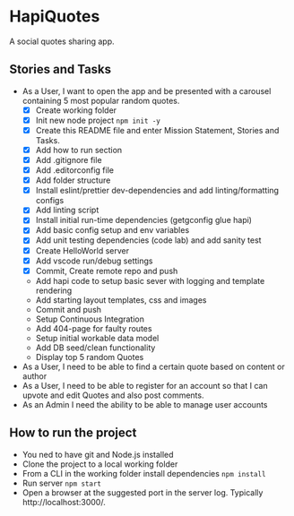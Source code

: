 # HapiQuotes

A social quotes sharing app.

## Stories and Tasks

* As a User, I want to open the app and be presented with a carousel containing 5 most popular random quotes.
  * [x] Create working folder
  * [x] Init new node project `npm init -y`
  * [x] Create this README file and enter Mission Statement, Stories and Tasks.
  * [x] Add how to run section
  * [x] Add .gitignore file
  * [x] Add .editorconfig file
  * [x] Add folder structure
  * [x] Install eslint/prettier dev-dependencies and add linting/formatting configs
  * [x] Add linting script
  * [x] Install initial run-time dependencies (getgconfig glue hapi)
  * [x] Add basic config setup and env variables
  * [x] Add unit testing dependencies (code lab) and add sanity test
  * [x] Create HelloWorld server
  * [x] Add vscode run/debug settings
  * [x] Commit, Create remote repo and push
  * Add hapi code to setup basic sever with logging and template rendering
  * Add starting layout templates, css and images
  * Commit and push
  * Setup Continuous Integration
  * Add 404-page for faulty routes
  * Setup initial workable data model
  * Add DB seed/clean functionality
  * Display top 5 random Quotes
* As a User, I need to be able to find a certain quote based on content or author
* As a User, I need to be able to register for an account so that I can upvote and edit Quotes and also post comments.
* As an Admin I need the ability to be able to manage user accounts

## How to run the project

* You ned to have git and Node.js installed
* Clone the project to a local working folder
* From a CLI in the working folder install dependencies `npm install`
* Run server `npm start`
* Open a browser at the suggested port in the server log. Typically http://localhost:3000/.

